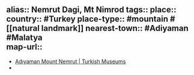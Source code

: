alias:: Nemrut Dagi, Mt Nimrod
tags:: 
place::
country:: #Turkey 
place-type:: #mountain #[[natural landmark]]
nearest-town:: #Adiyaman #Malatya  
map-url::
-
- [Adıyaman Mount Nemrut | Turkish Museums](https://turkishmuseums.com/museum/detail/1929-adiyaman-mount-nemrut/1929/4)
-
